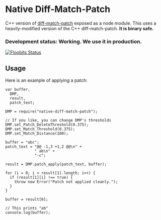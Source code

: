 # Native Diff-Match-Patch

C++ version of [diff-match-patch](https://code.google.com/p/google-diff-match-patch/) exposed as a node module. This uses a heavily-modified version of the C++ diff-match-patch. **It is binary safe.**

### Development status: Working. We use it in production.

[![Floobits Status](https://floobits.com/Floobits/native-dmp.svg)](https://floobits.com/Floobits/native-dmp/redirect)

## Usage

Here is an example of applying a patch:

    var buffer,
      DMP,
      result,
      patch_text;

    DMP = require("native-diff-match-patch");

    // If you like, you can change DMP's thresholds
    DMP.set_Patch_DeleteThreshold(0.375);
    DMP.set_Match_Threshold(0.375);
    DMP.set_Match_Distance(100);

    buffer = "abc";
    patch_text = "@@ -1,3 +1,2 @@\n" +
                 " ab\n" +
                 "-c";

    result = DMP.patch_apply(patch_text, buffer);

    for (i = 0; i < result[1].length; i++) {
      if (result[1][i] !== true) {
        throw new Error("Patch not applied cleanly.");
      }
    }

    buffer = result[0];

    // This prints "ab"
    console.log(buffer);
